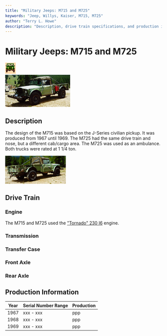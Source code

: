 ```yaml
---
title: "Military Jeeps: M715 and M725"
keywords: "Jeep, Willys, Kaiser, M715, M725"
author: "Terry L. Howe"
description: "Description, drive train specifications, and production information for the Kaiser Jeep M715/M725"
---
```

# Military Jeeps: M715 and M725

![military jeeps](/img/military.gif)   
[![](/img/m715f_.jpg)](/img/m715f.jpg) 

## Description

The design of the M715 was based on the J-Series civilian pickup. It was produced from 1967 until 1969. The M725 had the same drive train and nose, but a different cab/cargo area. The M725 was used as an ambulance. Both trucks were rated at 1 1/4 ton. 

[![](/img/m715b_.jpg)](/img/m715b.jpg) 

## Drive Train

### Engine

The M715 and M725 used the ["Tornado" 230 I6](/engine/factory/tornado230.html) engine. 

### Transmission

### Transfer Case

### Front Axle

### Rear Axle

## Production Information

| Year | Serial Number Range | Production |
|------|---------------------|------------|
| 1967 | xxx - xxx           | ppp        |
| 1968 | xxx - xxx           | ppp        |
| 1969 | xxx - xxx           | ppp        |
